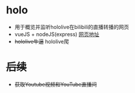 # holo
* 用于概览并监听hololive在bilibili的直播转播的网页   
* vueJS + nodeJS(express)
[网页地址](http://hololive.kaza.ink )  
*  ~~hololive牛逼~~  hololive爬
# ~~后续~~
* ~~获取Youtube视频和YouTube直播间~~

